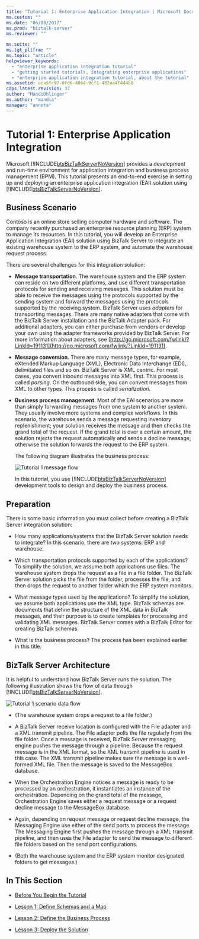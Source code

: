 ```yaml
---
title: "Tutorial 1: Enterprise Application Integration | Microsoft Docs"
ms.custom: ""
ms.date: "06/08/2017"
ms.prod: "biztalk-server"
ms.reviewer: ""

ms.suite: ""
ms.tgt_pltfrm: ""
ms.topic: "article"
helpviewer_keywords: 
  - "enterprise application integration tutorial"
  - "getting started tutorials, integrating enterprise applications"
  - "enterprise application integration tutorial, about the tutorial"
ms.assetid: aca5fc97-0fd6-4964-9cf1-482aa4f444b8
caps.latest.revision: 37
author: "MandiOhlinger"
ms.author: "mandia"
manager: "anneta"
---
```

# Tutorial 1: Enterprise Application Integration
Microsoft [!INCLUDE[btsBizTalkServerNoVersion](../includes/btsbiztalkservernoversion-md.md)] provides a development and run-time environment for application integration and business process management (BPM). This tutorial presents an end-to-end exercise in setting up and deploying an enterprise application integration (EAI) solution using [!INCLUDE[btsBizTalkServerNoVersion](../includes/btsbiztalkservernoversion-md.md)].  
  
##  <a name="BKMK_Tut1_scenario"></a> Business Scenario  
 Contoso is an online store selling computer hardware and software.  The company recently purchased an enterprise resource planning (ERP) system to manage its resources.  In this tutorial, you will develop an Enterprise Application Integration (EAI) solution using BizTalk Server to integrate an existing warehouse system to the ERP system, and automate the warehouse request process.  
  
 There are several challenges for this integration solution:  
  
- **Message transportation**.  The warehouse system and the ERP system can reside on two different platforms, and use different transportation protocols for sending and receiving messages. This solution must be able to receive the messages using the protocols supported by the sending system and forward the messages using the protocols supported by the receiving system.  BizTalk Server uses *adapters* for transporting messages.  There are many native adapters that come with the BizTalk Server installation and the BizTalk Adapter pack.  For additional adapters, you can either purchase from vendors or develop your own using the adapter frameworks provided by BizTalk Server. For more information about adapters, see [http://go.microsoft.com/fwlink/?LinkId=191131](http://go.microsoft.com/fwlink/?LinkId=191131).  
  
- **Message conversion**. There are many message types, for example, eXtended Markup Language (XML), Electronic Data Interchange (EDI), delimitated files and so on. BizTalk Server is XML centric. For most cases, you convert inbound messages into XML first.  This process is called *parsing*.  On the outbound side, you can convert messages from XML to other types.  This process is called *serialization*.  
  
- **Business process management**. Most of the EAI scenarios are more than simply forwarding messages from one system to another system.  They usually involve more systems and complex workflows.  In this scenario, the warehouse sends a message requesting inventory replenishment; your solution receives the message and then checks the grand total of the request.  If the grand total is over a certain amount, the solution rejects the request automatically and sends a decline message; otherwise the solution forwards the request to the ERP system.  
  
   The following diagram illustrates the business process:  
  
   ![Tutorial 1 message flow](../core/media/tut1-msg-flow.gif "tut1_msg_flow")  
  
  In this tutorial, you use [!INCLUDE[btsBizTalkServerNoVersion](../includes/btsbiztalkservernoversion-md.md)] development tools to design and deploy the business process.  
  
## Preparation  
 There is some basic information you must collect before creating a BizTalk Server integration solution:  
  
-   How many applications/systems that the BizTalk Server solution needs to integrate?  In this scenario, there are two systems: ERP and warehouse.  
  
-   Which transportation protocols supported by each of the applications?  To simplify the solution, we assume both applications use files.  The warehouse system drops the request as a file in a file folder. The BizTalk Server solution picks the file from the folder, processes the file, and then drops the request to another folder which the ERP system monitors.  
  
-   What message types used by the applications?  To simplify the solution, we assume both applications use the XML type. BizTalk schemas are documents that define the structure of the XML data in BizTalk messages, and their purpose is to create templates for processing and validating XML messages. BizTalk Server comes with a BizTalk Editor for creating BizTalk schemas.  
  
-   What is the business process?  The process has been explained earlier in this title.  
  
## BizTalk Server Architecture  
 It is helpful to understand how BizTalk Server runs the solution.  The following illustration shows the flow of data through [!INCLUDE[btsBizTalkServerNoVersion](../includes/btsbiztalkservernoversion-md.md)].  
  
 ![Tutorial 1 scenario data flow](../core/media/tut1-dataflow.gif "Tut1_Dataflow")  
  
-   (The warehouse system drops a request to a file folder.)  
  
-   A BizTalk Server receive location is configured with the File adapter and a XML transmit pipeline.  The File adapter polls the file regularly from the file folder. Once a message is received, BizTalk Server messaging engine pushes the message through a pipeline.  Because the request message is in the XML format, so the XML transmit pipeline is used in this case.  The XML transmit pipeline makes sure the message is a well-formed XML file.  Then the message is saved to the MessageBox database.  
  
-   When the Orchestration Engine notices a message is ready to be processed by an orchestration, it instantiates an instance of the orchestration.  Depending on the grand total of the message, Orchestration Engine saves either a request message or a request decline message to the MessageBox database.  
  
-   Again, depending on request message or request decline message, the Messaging Engine use either of the send ports to process the message.  The Messaging Engine first pushes the message through a XML transmit pipeline, and then uses the File adapter to send the message to different file folders based on the send port configurations.  
  
-   (Both the warehouse system and the ERP system monitor designated folders to get messages.)  
  
## In This Section  
  
-   [Before You Begin the Tutorial](../core/before-you-begin-the-tutorial.md) 
  
-   [Lesson 1: Define Schemas and a Map](../core/lesson-1-define-schemas-and-a-map.md) 
  
-   [Lesson 2: Define the Business Process](../core/lesson-2-define-the-business-process.md)  
  
-   [Lesson 3: Deploy the Solution](../core/lesson-3-deploy-the-solution.md)

